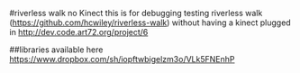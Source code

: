 #riverless walk no Kinect
this is for debugging testing riverless walk (https://github.com/hcwiley/riverless-walk) without having a kinect plugged in
http://dev.code.art72.org/project/6

##libraries available here
https://www.dropbox.com/sh/iopftwbigelzm3o/VLk5FNEnhP
